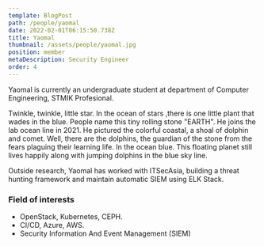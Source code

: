 ```yaml
---
template: BlogPost
path: /people/yaomal
date: 2022-02-01T06:15:50.738Z
title: Yaomal
thumbnail: /assets/people/yaomal.jpg
position: member
metaDescription: Security Engineer
order: 4
---
```


Yaomal is currently an undergraduate student at department of Computer Engineering, STMIK Profesional.

Twinkle, twinkle, little star. In the ocean of stars ,there is one little plant that wades in the blue. People name this tiny rolling stone "EARTH".
He joins the lab ocean line in 2021. He pictured the colorful coastal, a shoal of dolphin and comet. Well, there are the dolphins,
the guardian of the stone from the fears plaguing their learning life. In the ocean blue. This floating planet still lives happily along
with jumping dolphins in the blue sky line.

Outside research, Yaomal has worked with ITSecAsia, building a threat hunting framework and maintain automatic SIEM using ELK Stack.

### Field of interests

- OpenStack, Kubernetes, CEPH.
- CI/CD, Azure, AWS.
- Security Information And Event Management (SIEM)
